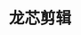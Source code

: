 ﻿---
id: 1392
title: "龙芯剪辑"
weight: 1392
version: "1.0.0-1.lnd.3"
updateTime: "2024-06-07T16:29:16"
debName: "http://app.loongapps.cn:8090/upload/file/loongvideoeditor_1.0.0-1.lnd.3_loongarch64.deb"
debSize: "35.5 MB"
command: "/opt/apps/loongvideoeditor/start.sh"
---
